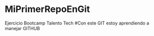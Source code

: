 # MiPrimerRepoEnGit
Ejercicio Bootcamp Talento Tech
#Con este GIT estoy aprendiendo a manejar GITHUB
